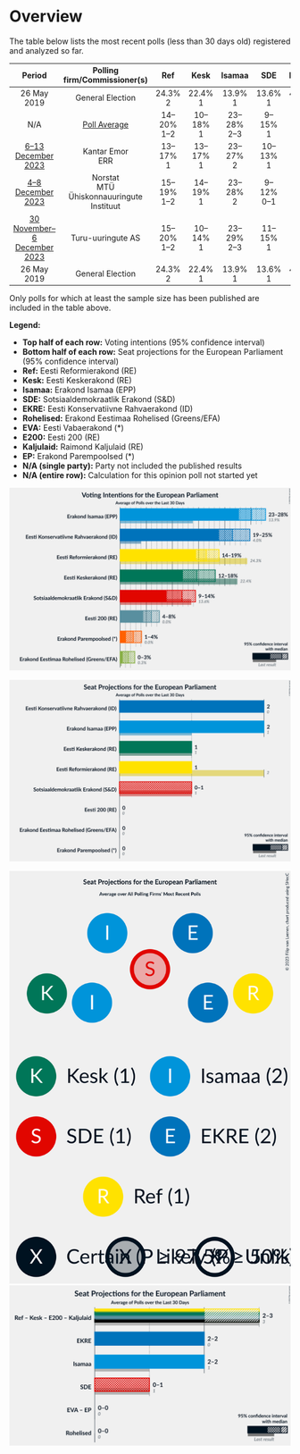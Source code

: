 # Overview

The table below lists the most recent polls (less than 30 days old) registered and analyzed so far.

| Period     | Polling firm/Commissioner(s) | Ref | Kesk | Isamaa | SDE | EKRE | Rohelised | EVA | E200 | Kaljulaid | EP |
|:----------:|:----------------------------:|:--:|:--:|:--:|:--:|:--:|:--:|:--:|:--:|:--:|:--:|
| 26 May 2019 | General Election | 24.3% <br> 2 | 22.4% <br> 1 | 13.9% <br> 1 | 13.6% <br> 1 | 4.0% <br> 0 | 0.3% <br> 0 | 0.0% <br> 0 | 0.0% <br> 0 | 0.0% <br> 0 | 0.0% <br> 0 |
| N/A | [Poll Average](average.html) | 14–20% <br> 1–2 | 10–18% <br> 1 | 23–28% <br> 2–3 | 9–15% <br> 1 | 14–24% <br> 1–2 | 0–3% <br> 0 | N/A <br> N/A | 4–8% <br> 0 | N/A <br> N/A | 1–5% <br> 0 |
| [6–13 December 2023](2023-12-13-KantarEmor.html) | Kantar Emor <br> ERR | 13–17% <br> 1 | 13–17% <br> 1 | 23–27% <br> 2 | 10–13% <br> 1 | 18–22% <br> 2 | 2–4% <br> 0 | N/A <br> N/A | 5–7% <br> 0 | N/A <br> N/A | 3–5% <br> 0 |
| [4–8 December 2023](2023-12-08-Norstat.html) | Norstat <br> MTÜ Ühiskonnauuringute Instituut | 15–19% <br> 1–2 | 14–19% <br> 1 | 23–28% <br> 2 | 9–12% <br> 0–1 | 20–25% <br> 2 | 0–2% <br> 0 | N/A <br> N/A | 4–7% <br> 0 | N/A <br> N/A | 1–3% <br> 0 |
| [30 November–6 December 2023](2023-12-06-Turu-uuringuteAS.html) | Turu-uuringute AS | 15–20% <br> 1–2 | 10–14% <br> 1 | 23–29% <br> 2–3 | 11–15% <br> 1 | 14–18% <br> 1–2 | 1–2% <br> 0 | N/A <br> N/A | 5–8% <br> 0 | N/A <br> N/A | 3–5% <br> 0 |
| 26 May 2019 | General Election | 24.3% <br> 2 | 22.4% <br> 1 | 13.9% <br> 1 | 13.6% <br> 1 | 4.0% <br> 0 | 0.3% <br> 0 | 0.0% <br> 0 | 0.0% <br> 0 | 0.0% <br> 0 | 0.0% <br> 0 |

Only polls for which at least the sample size has been published are included in the table above.

**Legend:**
+ **Top half of each row:** Voting intentions (95% confidence interval)
+ **Bottom half of each row:** Seat projections for the European Parliament (95% confidence interval)
+ **Ref:** Eesti Reformierakond (RE)
+ **Kesk:** Eesti Keskerakond (RE)
+ **Isamaa:** Erakond Isamaa (EPP)
+ **SDE:** Sotsiaaldemokraatlik Erakond (S&D)
+ **EKRE:** Eesti Konservatiivne Rahvaerakond (ID)
+ **Rohelised:** Erakond Eestimaa Rohelised (Greens/EFA)
+ **EVA:** Eesti Vabaerakond (*)
+ **E200:** Eesti 200 (RE)
+ **Kaljulaid:** Raimond Kaljulaid (RE)
+ **EP:** Erakond Parempoolsed (*)
+ **N/A (single party):** Party not included the published results
+ **N/A (entire row):** Calculation for this opinion poll not started yet


![Graph with voting intentions not yet produced](average.png "Voting Intentions")

![Graph with seats not yet produced](average-seats.png "Seats")

![Graph with seating plan not yet produced](average-seating-plan.png "Seating Plan")
![Graph with coalitions seats not yet produced](average-coalitions-seats.png "Coalitions Seats")
